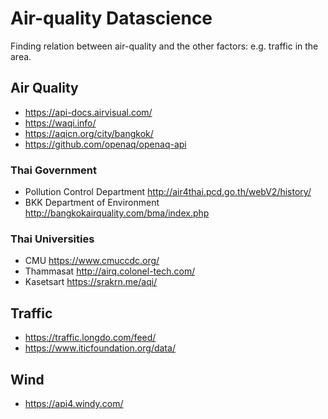 # Air-quality Datascience

Finding relation between air-quality and the other factors: e.g. traffic in the area.

## Air Quality

* https://api-docs.airvisual.com/
* https://waqi.info/
* https://aqicn.org/city/bangkok/
* https://github.com/openaq/openaq-api

### Thai Government

* Pollution Control Department http://air4thai.pcd.go.th/webV2/history/
* BKK Department of Environment http://bangkokairquality.com/bma/index.php

### Thai Universities

* CMU https://www.cmuccdc.org/
* Thammasat http://airq.colonel-tech.com/
* Kasetsart https://srakrn.me/aqi/


## Traffic

* https://traffic.longdo.com/feed/
* https://www.iticfoundation.org/data/


## Wind

* https://api4.windy.com/
